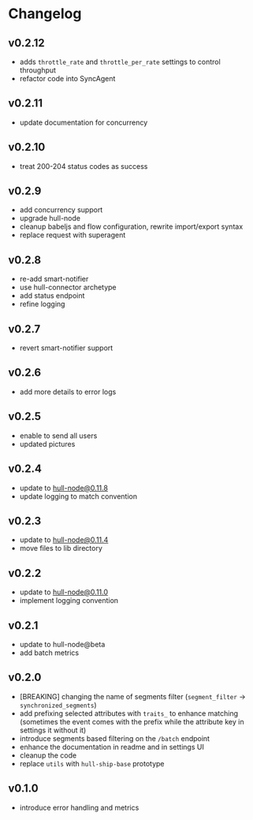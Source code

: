 # Changelog

## v0.2.12
- adds `throttle_rate` and `throttle_per_rate` settings to control throughput
- refactor code into SyncAgent

## v0.2.11
- update documentation for concurrency

## v0.2.10
- treat 200-204 status codes as success

## v0.2.9
- add concurrency support
- upgrade hull-node
- cleanup babeljs and flow configuration, rewrite import/export syntax
- replace request with superagent

## v0.2.8

- re-add smart-notifier
- use hull-connector archetype
- add status endpoint
- refine logging

## v0.2.7

- revert smart-notifier support

## v0.2.6

- add more details to error logs

## v0.2.5

- enable to send all users
- updated pictures

## v0.2.4

- update to hull-node@0.11.8
- update logging to match convention

## v0.2.3

- update to hull-node@0.11.4
- move files to lib directory

## v0.2.2

- update to hull-node@0.11.0
- implement logging convention

## v0.2.1

- update to hull-node@beta
- add batch metrics

## v0.2.0

- [BREAKING] changing the name of segments filter (`segment_filter` -> `synchronized_segments`)
- add prefixing selected attributes with `traits_` to enhance matching (sometimes the event comes with the prefix while the attribute key in settings it without it)
- introduce segments based filtering on the `/batch` endpoint
- enhance the documentation in readme and in settings UI
- cleanup the code
- replace `utils` with `hull-ship-base` prototype

## v0.1.0

- introduce error handling and metrics
